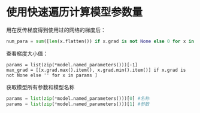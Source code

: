 # 使用快速遍历计算模型参数量

用在反传梯度得到使用过的网络的梯度后：

```python
num_para = sum([len(x.flatten()) if x.grad is not None else 0 for x in list(zip(*model.named_parameters()))[-1]])
```



 查看梯度大小值：

```
params = list(zip(*model.named_parameters()))[-1]
max_grad = [[x.grad.max().item(), x.grad.min().item()] if x.grad is not None else '' for x in params ]
```



获取模型所有参数和模型名称

```python
params = list(zip(*model.named_parameters()))[0] #名称
params = list(zip(*model.named_parameters()))[1] #参数
```

